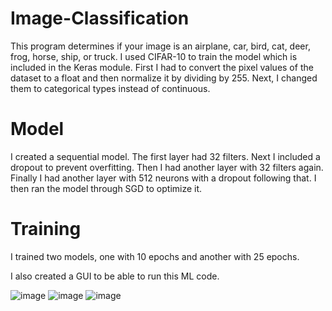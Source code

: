 # Image-Classification
This program determines if your image is an airplane, car, bird, cat, deer, frog, horse, ship, or truck. I used CIFAR-10 to train the model which is included in the Keras module. First I had to convert the pixel values of the dataset to a float and then normalize it by dividing by 255. Next, I changed them to categorical types instead of continuous.  
# Model
I created a sequential model. The first layer had 32 filters. Next I included a dropout to prevent overfitting. Then I had another layer with 32 filters again. Finally I had another layer with 512 neurons with a dropout following that. I then ran the model through SGD to optimize it.  
# Training
I trained two models, one with 10 epochs and another with 25 epochs.  

I also created a GUI to be able to run this ML code.  

![image](https://user-images.githubusercontent.com/54549208/90417888-f720ad80-e079-11ea-8bd3-030911ca3b7f.png)
![image](https://user-images.githubusercontent.com/54549208/90417925-09025080-e07a-11ea-96d2-e6b8385c6efd.png)
![image](https://user-images.githubusercontent.com/54549208/90417962-17e90300-e07a-11ea-8411-58169a38fc22.png)

